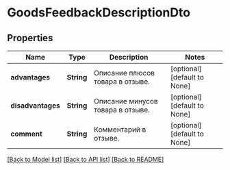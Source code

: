 # GoodsFeedbackDescriptionDto

## Properties
Name | Type | Description | Notes
------------ | ------------- | ------------- | -------------
**advantages** | **String** | Описание плюсов товара в отзыве. | [optional] [default to None]
**disadvantages** | **String** | Описание минусов товара в отзыве. | [optional] [default to None]
**comment** | **String** | Комментарий в отзыве. | [optional] [default to None]

[[Back to Model list]](../README.md#documentation-for-models) [[Back to API list]](../README.md#documentation-for-api-endpoints) [[Back to README]](../README.md)



